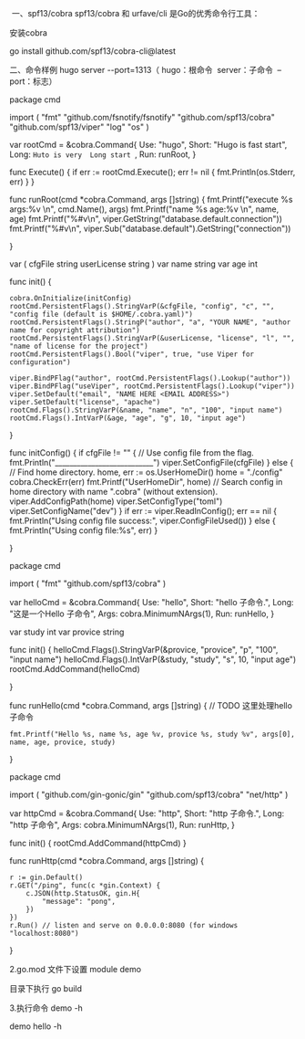 ​
一、spf13/cobra
spf13/cobra 和 urfave/cli 是Go的优秀命令行工具：

安装cobra

go install github.com/spf13/cobra-cli@latest

二、命令样例
hugo server --port=1313（ hugo：根命令  server：子命令  –port：标志）

package cmd

import (
	"fmt"
	"github.com/fsnotify/fsnotify"
	"github.com/spf13/cobra"
	"github.com/spf13/viper"
	"log"
	"os"
)

var rootCmd = &cobra.Command{
	Use:   "hugo",
	Short: "Hugo is fast start",
	Long: `Huto is very 
Long start
`,
	Run: runRoot,
}

func Execute() {
	if err := rootCmd.Execute(); err != nil {
		fmt.Println(os.Stderr, err)
	}
}

func runRoot(cmd *cobra.Command, args []string) {
	fmt.Printf("execute %s args:%v \n", cmd.Name(), args)
	fmt.Printf("name %s age:%v \n", name, age)
	fmt.Printf("%#v\n", viper.GetString("database.default.connection"))
	fmt.Printf("%#v\n", viper.Sub("database.default").GetString("connection"))

}

var (
	cfgFile     string
	userLicense string
)
var name string
var age int

func init() {

	cobra.OnInitialize(initConfig)
	rootCmd.PersistentFlags().StringVarP(&cfgFile, "config", "c", "", "config file (default is $HOME/.cobra.yaml)")
	rootCmd.PersistentFlags().StringP("author", "a", "YOUR NAME", "author name for copyright attribution")
	rootCmd.PersistentFlags().StringVarP(&userLicense, "license", "l", "", "name of license for the project")
	rootCmd.PersistentFlags().Bool("viper", true, "use Viper for configuration")

	viper.BindPFlag("author", rootCmd.PersistentFlags().Lookup("author"))
	viper.BindPFlag("useViper", rootCmd.PersistentFlags().Lookup("viper"))
	viper.SetDefault("email", "NAME HERE <EMAIL ADDRESS>")
	viper.SetDefault("license", "apache")
	rootCmd.Flags().StringVarP(&name, "name", "n", "100", "input name")
	rootCmd.Flags().IntVarP(&age, "age", "g", 10, "input age")
}

func initConfig() {
	if cfgFile != "" {
		// Use config file from the flag.
		fmt.Println("___________________________")
		viper.SetConfigFile(cfgFile)
	} else {
		// Find home directory.
		home, err := os.UserHomeDir()
		home = "./config"
		cobra.CheckErr(err)
		fmt.Printf("UserHomeDir", home)
		// Search config in home directory with name ".cobra" (without extension).
		viper.AddConfigPath(home)
		viper.SetConfigType("toml")
		viper.SetConfigName("dev")
	}
	if err := viper.ReadInConfig(); err == nil {
		fmt.Println("Using config file success:", viper.ConfigFileUsed())
	} else {
		fmt.Println("Using config file:%s", err)
	}

}

package cmd

import (
	"fmt"
	"github.com/spf13/cobra"
)

var helloCmd = &cobra.Command{
	Use:   "hello",
	Short: "hello 子命令.",
	Long:  "这是一个Hello 子命令",
	Args:  cobra.MinimumNArgs(1),
	Run:   runHello,
}

var study int
var provice string

func init() {
	helloCmd.Flags().StringVarP(&provice, "provice", "p", "100", "input name")
	helloCmd.Flags().IntVarP(&study, "study", "s", 10, "input age")
	rootCmd.AddCommand(helloCmd)

}

func runHello(cmd *cobra.Command, args []string) {
	// TODO 这里处理hello子命令

	fmt.Printf("Hello %s, name %s, age %v, provice %s, study %v", args[0], name, age, provice, study)
}

package cmd

import (
	"github.com/gin-gonic/gin"
	"github.com/spf13/cobra"
	"net/http"
)

var httpCmd = &cobra.Command{
	Use:   "http",
	Short: "http 子命令.",
	Long:  "http 子命令",
	Args:  cobra.MinimumNArgs(1),
	Run:   runHttp,
}

func init() {
	rootCmd.AddCommand(httpCmd)
}

func runHttp(cmd *cobra.Command, args []string) {

	r := gin.Default()
	r.GET("/ping", func(c *gin.Context) {
		c.JSON(http.StatusOK, gin.H{
			"message": "pong",
		})
	})
	r.Run() // listen and serve on 0.0.0.0:8080 (for windows "localhost:8080")
}

2.go.mod 文件下设置 module demo

目录下执行 go build

3.执行命令 demo -h

demo hello -h

​